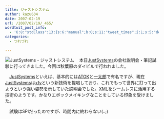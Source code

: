 ```yaml
---
title: ジャストシステム
author: kazu634
date: 2007-02-19
url: /2007/02/19/_465/
wordtwit_post_info:
  - 'O:8:"stdClass":13:{s:6:"manual";b:0;s:11:"tweet_times";i:1;s:5:"delay";i:0;s:7:"enabled";i:1;s:10:"separation";s:2:"60";s:7:"version";s:3:"3.7";s:14:"tweet_template";b:0;s:6:"status";i:2;s:6:"result";a:0:{}s:13:"tweet_counter";i:2;s:13:"tweet_log_ids";a:1:{i:0;i:2801;}s:9:"hash_tags";a:0:{}s:8:"accounts";a:1:{i:0;s:7:"kazu634";}}'
categories:
  - つれづれ

---
```

<div class="section">
<p>
<a href="http://www.justsystem.co.jp/" onclick="__gaTracker('send', 'event', 'outbound-article', 'http://www.justsystem.co.jp/', '');" target="_blank"><img align="left" alt="JustSystems - ジャストシステム" src="http://img.simpleapi.net/small/http://www.justsystem.co.jp/" border="0" /></a>
</p>
  
<p>
    　本日<a href="http://www.justsystem.co.jp/" onclick="__gaTracker('send', 'event', 'outbound-article', 'http://www.justsystem.co.jp/', 'JustSystems');" target="_blank">JustSystems</a>の会社説明会・筆記試験に行ってきました。今回は秋葉原のダイビルで行われました。
</p>
  
<p>
    　<a href="http://www.justsystem.co.jp/" onclick="__gaTracker('send', 'event', 'outbound-article', 'http://www.justsystem.co.jp/', 'JustSystems');" target="_blank">JustSystems</a>といえば、基本的には<a href="http://ja.wikipedia.org/wiki/ATOK" onclick="__gaTracker('send', 'event', 'outbound-article', 'http://ja.wikipedia.org/wiki/ATOK', 'ATOK');" target="blank">ATOK</a>と<a href="http://ja.wikipedia.org/wiki/%E4%B8%80%E5%A4%AA%E9%83%8E" onclick="__gaTracker('send', 'event', 'outbound-article', 'http://ja.wikipedia.org/wiki/%E4%B8%80%E5%A4%AA%E9%83%8E', '一太郎');" target="blank">一太郎</a>で有名ですが、現在<a href="http://www.justsystem.co.jp/" onclick="__gaTracker('send', 'event', 'outbound-article', 'http://www.justsystem.co.jp/', 'JustSystems');" target="_blank">JustSystems</a>は<a href="http://ja.wikipedia.org/wiki/Xfy" onclick="__gaTracker('send', 'event', 'outbound-article', 'http://ja.wikipedia.org/wiki/Xfy', 'xfy');" target="blank">xfy</a>という新技術を提唱しており、これでもって世界に打って出ようという強い姿勢を示していた説明会でした。<a href="http://ja.wikipedia.org/wiki/XML" onclick="__gaTracker('send', 'event', 'outbound-article', 'http://ja.wikipedia.org/wiki/XML', 'XML');" target="blank">XML</a>をシームレスに活用する技術のようです。かなりエポックメイキングなことをしている印象を受けました。
</p>
  
<p>
    　試験はSPIだったのですが、時間内に終わらない(..;)
</p>
</div>